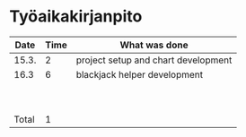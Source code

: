 # Työaikakirjanpito

| Date  | Time | What was done                       |
| ----- | ---- | ----------------------------------- |
| 15.3. | 2    | project setup and chart development |
| 16.3  | 6    | blackjack helper development        |
|       |      |                                     |
|       |      |                                     |
|       |      |                                     |
|       |      |                                     |
|       |      |                                     |
|       |      |                                     |
|       |      |                                     |
|       |      |                                     |
|       |      |                                     |
| Total | 1    |                                     |
